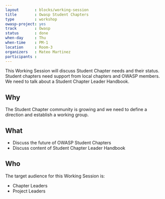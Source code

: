 ```yaml
---
layout       : blocks/working-session
title        : Owasp Student Chapters
type         : workshop
owasp-project: yes
track        : Owasp
status       : done
when-day     : Thu
when-time    : PM-1
location     : Room-3
organizers   : Mateo Martinez
participants :
---
```


This Working Session will discuss Student Chapter needs and their status. Student chapters need support from local chapters and OWASP members. We need to talk about a Student Chapter Leader Handbook.

## Why

The Student Chapter community is growing and we need to define a direction and establish a working group.

## What

- Discuss the future of OWASP Student Chapters
- Discuss content of Student Chapter Leader Handbook

## Who

The target audience for this Working Session is:

- Chapter Leaders 
- Project Leaders
